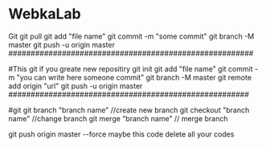 # WebkaLab
Git
git pull
git add "file name"
git commit -m "some commit"
git branch -M master
git push -u origin master
#######################################################


#This git if you greate new repositiry
git init
git add "file name"
git commit -m "you can write here someone commit"
git branch -M master
git remote add origin "url"
git push -u origin master
######################################################

#git 
git branch "branch name" //create new branch
git checkout "branch name"  //change branch
git merge "branch name"   // merge branch


git push origin master --force maybe this code delete all your codes
